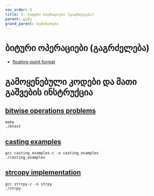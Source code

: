 ```yaml
---
nav_order: 3
title: 3. ბიტური ოპერაციები (გაგრძელება)
parent: დემე
grand_parent: სემინარები
---
```


# ბიტური ოპერაციები (გაგრძელება)

- [floating-point format](https://en.wikipedia.org/wiki/Single-precision_floating-point_format)

# გამოყენებული კოდები და მათი გაშვების ინსტრუქცია

## [bitwise operations problems](https://github.com/freeuni-paradigms/2021/tree/master/Content/Seminars/Deme/S03_bitwise_operations_continued/problems)

```
make
./btest
```

## [casting examples](https://github.com/freeuni-paradigms/2021/tree/master/Content/Seminars/Deme/S03_bitwise_operations_continued/casting_examples.c)

```
gcc casting_examples.c -o casting_examples
./casting_examples
```

## [strcopy implementation](https://github.com/freeuni-paradigms/2021/tree/master/Content/Seminars/Deme/S03_bitwise_operations_continued/strcpy.c)

```
gcc strcpy.c -o strpy
./strpy
```
